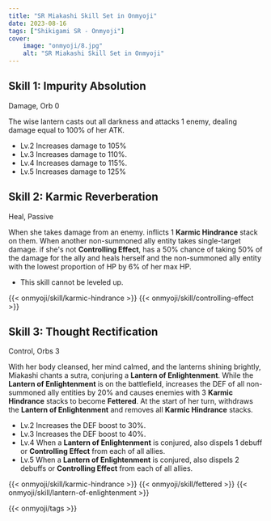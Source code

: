 ```yaml
---
title: "SR Miakashi Skill Set in Onmyoji"
date: 2023-08-16   
tags: ["Shikigami SR - Onmyoji"]
cover:
    image: "onmyoji/8.jpg" 
    alt: "SR Miakashi Skill Set in Onmyoji"  
---
```


## Skill 1: Impurity Absolution
Damage, Orb 0

The wise lantern casts out all darkness and attacks 1 enemy, dealing damage equal to 100% of her ATK.

- Lv.2 Increases damage to 105%
- Lv.3 Increases damage to 110%.
- Lv.4 Increases damage to 115%.
- Lv.5 Increases damage to 125%
  
## Skill 2: Karmic Reverberation
Heal, Passive

When she takes damage from an enemy. inflicts 1 **Karmic Hindrance** stack on them. When another non-summoned ally entity takes single-target damage. if she's not **Controlling Effect**, has a 50% chance of taking 50% of the damage for the ally and heals herself and the non-summoned ally entity with the lowest proportion of HP by 6% of her max HP.

- This skill cannot be leveled up.
 
{{< onmyoji/skill/karmic-hindrance >}}
{{< onmyoji/skill/controlling-effect >}}

## Skill 3: Thought Rectification
Control, Orbs 3

With her body cleansed, her mind calmed, and the lanterns shining brightly, Miakashi chants a sutra, conjuring a **Lantern of Enlightenment**. While the **Lantern of Enlightenment** is on the battlefield, increases the DEF of all non-summoned ally entities by 20% and causes enemies with 3 **Karmic Hindrance** stacks to become **Fettered**. At the start of her turn, withdraws the **Lantern of Enlightenment** and removes all **Karmic Hindrance** stacks.

- Lv.2 Increases the DEF boost to 30%.
- Lv.3 Increases the DEF boost to 40%.
- Lv.4 When a **Lantern of Enlightenment** is conjured, also dispels 1 debuff or **Controlling Effect** from each of all allies.
- Lv.5 When a **Lantern of Enlightenment** is conjured, also dispels 2 debuffs or **Controlling Effect** from each of all allies.

{{< onmyoji/skill/karmic-hindrance >}}
{{< onmyoji/skill/fettered >}}
{{< onmyoji/skill/lantern-of-enlightenment >}}

{{< onmyoji/tags >}}